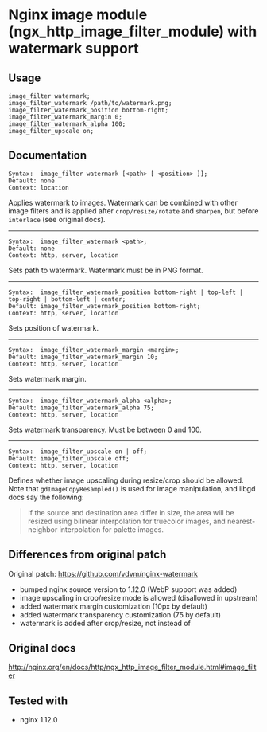 # Nginx image module (ngx_http_image_filter_module) with watermark support

## Usage
```
image_filter watermark;
image_filter_watermark /path/to/watermark.png;
image_filter_watermark_position bottom-right;
image_filter_watermark_margin 0;
image_filter_watermark_alpha 100;
image_filter_upscale on;
```
## Documentation
```
Syntax:  image_filter watermark [<path> [ <position> ]];
Default: none
Context: location
```
Applies watermark to images. Watermark can be combined with other image filters and is applied after `crop/resize/rotate` and `sharpen`, but before `interlace` (see original docs).
___
```
Syntax:  image_filter_watermark <path>;
Default: none
Context: http, server, location
```
Sets path to watermark. Watermark must be in PNG format.
___
```
Syntax:  image_filter_watermark_position bottom-right | top-left | top-right | bottom-left | center;
Default: image_filter_watermark_position bottom-right;
Context: http, server, location
```
Sets position of watermark.
___
```
Syntax:  image_filter_watermark_margin <margin>;
Default: image_filter_watermark_margin 10;
Context: http, server, location
```
Sets watermark margin.
___
```
Syntax:  image_filter_watermark_alpha <alpha>;
Default: image_filter_watermark_alpha 75;
Context: http, server, location
```
Sets watermark transparency. Must be between 0 and 100.
___
```
Syntax:  image_filter_upscale on | off;
Default: image_filter_upscale off;
Context: http, server, location
```
Defines whether image upscaling during resize/crop should be allowed. Note that `gdImageCopyResampled()` is used for image manipulation, and libgd docs say the following:
>If the source and destination area differ in size, the area will be resized using bilinear interpolation for truecolor images, and nearest-neighbor interpolation for palette images.

## Differences from original patch
Original patch: https://github.com/vdvm/nginx-watermark
* bumped nginx source version to 1.12.0 (WebP support was added)
* image upscaling in crop/resize mode is allowed (disallowed in upstream)
* added watermark margin customization (10px by default)
* added watermark transparency customization (75 by default)
* watermark is added after crop/resize, not instead of

## Original docs
http://nginx.org/en/docs/http/ngx_http_image_filter_module.html#image_filter

## Tested with
* nginx 1.12.0
